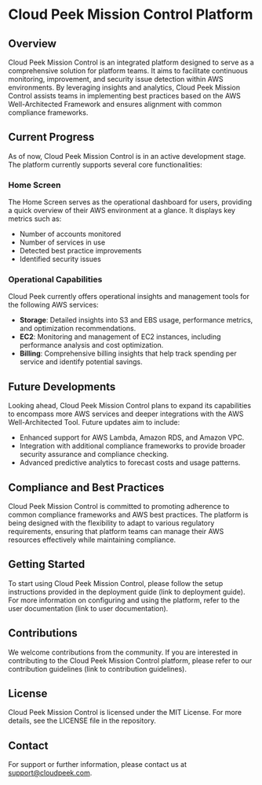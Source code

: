 # Cloud Peek Mission Control Platform

## Overview

Cloud Peek Mission Control is an integrated platform designed to serve as a comprehensive solution for platform teams. It aims to facilitate continuous monitoring, improvement, and security issue detection within AWS environments. By leveraging insights and analytics, Cloud Peek Mission Control assists teams in implementing best practices based on the AWS Well-Architected Framework and ensures alignment with common compliance frameworks.

## Current Progress

As of now, Cloud Peek Mission Control is in an active development stage. The platform currently supports several core functionalities:

### Home Screen
The Home Screen serves as the operational dashboard for users, providing a quick overview of their AWS environment at a glance. It displays key metrics such as:
- Number of accounts monitored
- Number of services in use
- Detected best practice improvements
- Identified security issues

### Operational Capabilities
Cloud Peek currently offers operational insights and management tools for the following AWS services:
- **Storage**: Detailed insights into S3 and EBS usage, performance metrics, and optimization recommendations.
- **EC2**: Monitoring and management of EC2 instances, including performance analysis and cost optimization.
- **Billing**: Comprehensive billing insights that help track spending per service and identify potential savings.

## Future Developments

Looking ahead, Cloud Peek Mission Control plans to expand its capabilities to encompass more AWS services and deeper integrations with the AWS Well-Architected Tool. Future updates aim to include:
- Enhanced support for AWS Lambda, Amazon RDS, and Amazon VPC.
- Integration with additional compliance frameworks to provide broader security assurance and compliance checking.
- Advanced predictive analytics to forecast costs and usage patterns.

## Compliance and Best Practices

Cloud Peek Mission Control is committed to promoting adherence to common compliance frameworks and AWS best practices. The platform is being designed with the flexibility to adapt to various regulatory requirements, ensuring that platform teams can manage their AWS resources effectively while maintaining compliance.

## Getting Started

To start using Cloud Peek Mission Control, please follow the setup instructions provided in the deployment guide (link to deployment guide). For more information on configuring and using the platform, refer to the user documentation (link to user documentation).

## Contributions

We welcome contributions from the community. If you are interested in contributing to the Cloud Peek Mission Control platform, please refer to our contribution guidelines (link to contribution guidelines).

## License

Cloud Peek Mission Control is licensed under the MIT License. For more details, see the LICENSE file in the repository.

## Contact

For support or further information, please contact us at support@cloudpeek.com.
